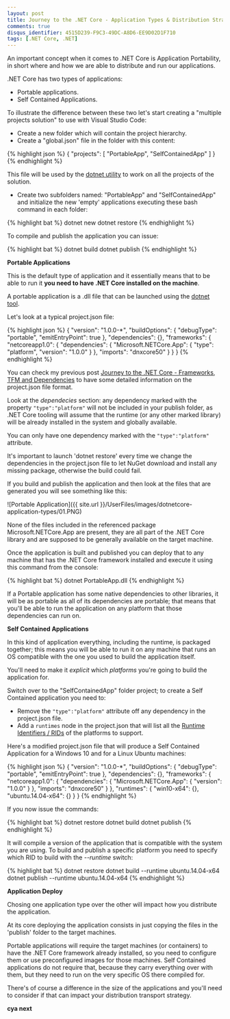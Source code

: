 ```yaml
---
layout: post
title: Journey to the .NET Core - Application Types & Distribution Strategies
comments: true
disqus_identifier: 4515D239-F9C3-49DC-A8D6-EE9D02D1F710
tags: [.NET Core, .NET]
---
```


An important concept when it comes to .NET Core is Application Portability, in short where and how we are able to distribute and run our applications.

.NET Core has two types of applications:

- Portable applications.
- Self Contained Applications.

To illustrate the difference between these two let's start creating a "multiple projects solution" to use with Visual Studio Code:

- Create a new folder which will contain the project hierarchy.
- Create a "global.json" file in the folder with this content:

{% highlight json %}
{
    "projects": [
        "PortableApp", "SelfContainedApp"
    ]
}
{% endhighlight %}

This file will be used by the [dotnet utility](https://docs.microsoft.com/en-us/dotnet/articles/core/tools/dotnet) to work on all the projects of the solution.

- Create two subfolders named: "PortableApp" and "SelfContainedApp" and initialize the new 'empty' applications executing these bash command in each folder:

{% highlight bat %}
dotnet new
dotnet restore
{% endhighlight %}

To compile and publish the application you can issue:

{% highlight bat %}
dotnet build
dotnet publish
{% endhighlight %}

__Portable Applications__

This is the default type of application and it essentially means that to be able to run it __you need to have .NET Core installed on the machine__.

A portable application is a .dll file that can be launched using the [dotnet tool](https://docs.microsoft.com/en-us/dotnet/articles/core/tools/dotnet).

Let's look at a typical project.json file:

{% highlight json %}
{
  "version": "1.0.0-*",
  "buildOptions": {
    "debugType": "portable",
    "emitEntryPoint": true
  },
  "dependencies": {},
  "frameworks": {
    "netcoreapp1.0": {
      "dependencies": {
        "Microsoft.NETCore.App": {
          "type": "platform",
          "version": "1.0.0"
        }
      },
      "imports": "dnxcore50"
    }
  }
}
{% endhighlight %}

You can check my previous post [Journey to the .NET Core - Frameworks, TFM and Dependencies](http://www.primordialcode.com/blog/post/journey-dotnetcore-framework-tfm-dependency) to have some detailed information on the project.json file format.

Look at the _dependecies_ section: any dependency marked with the property ```"type":"platform"``` will not be included in your publish folder, as .NET Core tooling will assume that the runtime (or any other marked library) will be already installed in the system and globally available.

You can only have one dependency marked with the ```"type":"platform"``` attribute.

It's important to launch 'dotnet restore' every time we change the dependencies in the project.json file to let NuGet download and install any missing package, otherwise the build could fail.

If you build and publish the application and then look at the files that are generated you will see something like this:

![Portable Application]({{ site.url }}/UserFiles/images/dotnetcore-application-types/01.PNG)

None of the files included in the referenced package Microsoft.NETCore.App are present, they are all part of the .NET Core library and are supposed to be generally available on the target machine.

Once the application is built and published you can deploy that to any machine that has the .NET Core framework installed and execute it using this command from the console:

{% highlight bat %}
dotnet PortableApp.dll
{% endhighlight %}

If a Portable application has some native dependencies to other libraries, it will be as portable as all of its dependencies are portable; that means that you'll be able to run the application on any platform that those dependencies can run on.

__Self Contained Applications__

In this kind of application everything, including the runtime, is packaged together; this means you will be able to run it on any machine that runs an OS compatible with the one you used to build the application itself.

You'll need to make it _explicit_ which _platforms_ you're going to build the application for.

Switch over to the "SelfContainedApp" folder project; to create a Self Contained application you need to:

- Remove the ```"type":"platform"``` attribute off any dependency in the project.json file.
- Add a ```runtimes``` node in the project.json that will list all the [Runtime Identifiers / RIDs](https://docs.microsoft.com/it-it/dotnet/articles/core/rid-catalog) of the platforms to support.

Here's a modified project.json file that will produce a Self Contained Application for a Windows 10 and for a Linux Ubuntu machines:

{% highlight json %}
{
  "version": "1.0.0-*",
  "buildOptions": {
    "debugType": "portable",
    "emitEntryPoint": true
  },
  "dependencies": {},
  "frameworks": {
    "netcoreapp1.0": {
      "dependencies": {
        "Microsoft.NETCore.App": {
          "version": "1.0.0"
        }
      },
      "imports": "dnxcore50"
    }
  },
  "runtimes": {
    "win10-x64": {},
    "ubuntu.14.04-x64": {}
  }
}
{% endhighlight %}

If you now issue the commands:

{% highlight bat %}
dotnet restore
dotnet build
dotnet publish
{% endhighlight %}

It will compile a version of the application that is compatible with the system you are using. To build and publish a specific platform you need to specify which RID to build with the _--runtime_ switch:

{% highlight bat %}
dotnet restore
dotnet build --runtime ubuntu.14.04-x64
dotnet publish --runtime ubuntu.14.04-x64
{% endhighlight %}

__Application Deploy__

Chosing one application type over the other will impact how you distribute the application.

At its core deploying the application consists in just copying the files in the 'publish' folder to the target machines.

Portable applications will require the target machines (or containers) to have the .NET Core framework already installed, so you need to configure them or use preconfigured images for those machines. Self Contained applications do not require that, because they carry everything over with them, but they need to run on the very specific OS there compiled for.

There's of course a difference in the size of the applications and you'll need to consider if that can impact your distribution transport strategy.

__cya next__